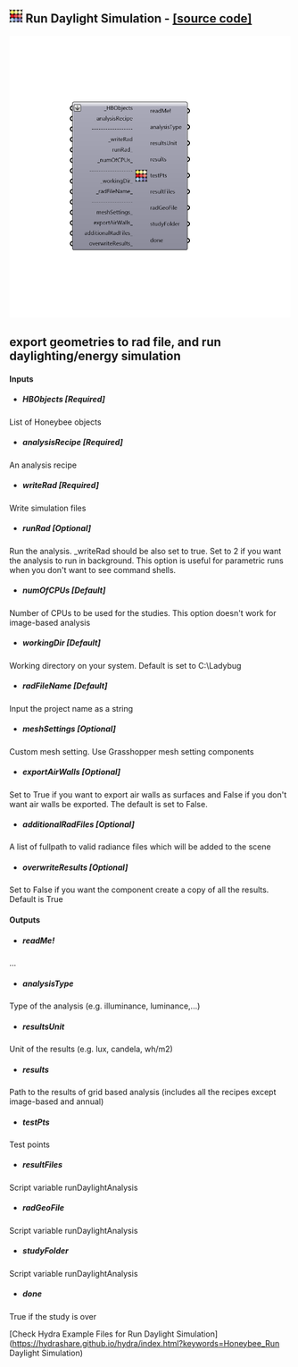 ## ![](../../images/icons/Run_Daylight_Simulation.png) Run Daylight Simulation - [[source code]](https://github.com/ladybug-tools/honeybee-legacy/tree/master/src/Honeybee_Run%20Daylight%20Simulation.py)

![](../../images/components/Run_Daylight_Simulation.png)

export geometries to rad file, and run daylighting/energy simulation
 -
 

#### Inputs
* ##### HBObjects [Required]
List of Honeybee objects
* ##### analysisRecipe [Required]
An analysis recipe
* ##### writeRad [Required]
Write simulation files
* ##### runRad [Optional]
Run the analysis. _writeRad should be also set to true. Set to 2 if you want the analysis to run in background. This option is useful for parametric runs when you don't want to see command shells.
* ##### numOfCPUs [Default]
Number of CPUs to be used for the studies. This option doesn't work for image-based analysis
* ##### workingDir [Default]
Working directory on your system. Default is set to C:\Ladybug
* ##### radFileName [Default]
Input the project name as a string
* ##### meshSettings [Optional]
Custom mesh setting. Use Grasshopper mesh setting components
* ##### exportAirWalls [Optional]
Set to True if you want to export air walls as surfaces and False if you don't want air walls be exported.  The default is set to False.
* ##### additionalRadFiles [Optional]
A list of fullpath to valid radiance files which will be added to the scene
* ##### overwriteResults [Optional]
Set to False if you want the component create a copy of all the results. Default is True

#### Outputs
* ##### readMe!
...
* ##### analysisType
Type of the analysis (e.g. illuminance, luminance,...)
* ##### resultsUnit
Unit of the results (e.g. lux, candela, wh/m2)
* ##### results
Path to the results of grid based analysis (includes all the recipes except image-based and annual)
* ##### testPts
Test points
* ##### resultFiles
Script variable runDaylightAnalysis
* ##### radGeoFile
Script variable runDaylightAnalysis
* ##### studyFolder
Script variable runDaylightAnalysis
* ##### done
True if the study is over


[Check Hydra Example Files for Run Daylight Simulation](https://hydrashare.github.io/hydra/index.html?keywords=Honeybee_Run Daylight Simulation)